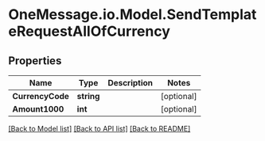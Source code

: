 # OneMessage.io.Model.SendTemplateRequestAllOfCurrency

## Properties

Name | Type | Description | Notes
------------ | ------------- | ------------- | -------------
**CurrencyCode** | **string** |  | [optional] 
**Amount1000** | **int** |  | [optional] 

[[Back to Model list]](../README.md#documentation-for-models) [[Back to API list]](../README.md#documentation-for-api-endpoints) [[Back to README]](../README.md)

